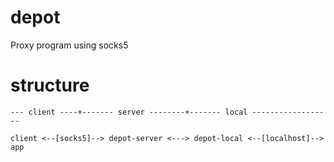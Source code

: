 # depot

Proxy program using socks5

# structure

```
--- client ----+------- server --------+------- local ------------------

client <--[socks5]--> depot-server <---> depot-local <--[localhost]--> app
```
